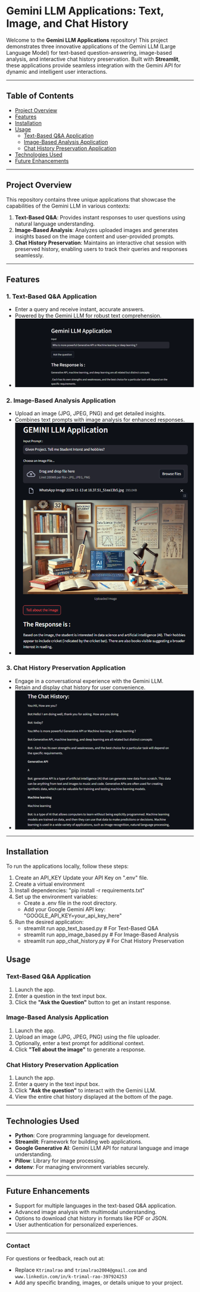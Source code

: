 # Gemini LLM Applications: Text, Image, and Chat History

Welcome to the **Gemini LLM Applications** repository! This project demonstrates three innovative applications of the Gemini LLM (Large Language Model) for text-based question-answering, image-based analysis, and interactive chat history preservation. Built with **Streamlit**, these applications provide seamless integration with the Gemini API for dynamic and intelligent user interactions.

---

## Table of Contents
- [Project Overview](#project-overview)
- [Features](#features)
- [Installation](#installation)
- [Usage](#usage)
  - [Text-Based Q&A Application](#text-based-q&a-application)
  - [Image-Based Analysis Application](#image-based-analysis-application)
  - [Chat History Preservation Application](#chat-history-preservation-application)
- [Technologies Used](#technologies-used)
- [Future Enhancements](#future-enhancements)

---

## Project Overview
This repository contains three unique applications that showcase the capabilities of the Gemini LLM in various contexts:
1. **Text-Based Q&A**: Provides instant responses to user questions using natural language understanding.
2. **Image-Based Analysis**: Analyzes uploaded images and generates insights based on the image content and user-provided prompts.
3. **Chat History Preservation**: Maintains an interactive chat session with preserved history, enabling users to track their queries and responses seamlessly.

---

## Features
### 1. Text-Based Q&A Application
- Enter a query and receive instant, accurate answers.
- Powered by the Gemini LLM for robust text comprehension.
- ![image alt](https://github.com/Ktrimalrao/Gemini_LLM_ChatBot_text-image/blob/b890179c710cb833f286dfd18cf923f239c96c80/Screenshot%202024-12-25%20211126.png)

### 2. Image-Based Analysis Application
- Upload an image (JPG, JPEG, PNG) and get detailed insights.
- Combines text prompts with image analysis for enhanced responses.
- ![image alt](https://github.com/Ktrimalrao/Gemini_LLM_ChatBot_text-image/blob/95fe727d7561d2a98966afd1894fa4e702da5038/Screenshot%202024-12-25%20212614.png)

### 3. Chat History Preservation Application
- Engage in a conversational experience with the Gemini LLM.
- Retain and display chat history for user convenience.
- ![image alt](https://github.com/Ktrimalrao/Gemini_LLM_ChatBot_text-image/blob/b890179c710cb833f286dfd18cf923f239c96c80/Screenshot%202024-12-25%20211148.png)

---

## Installation
To run the applications locally, follow these steps:

1. Create an API_KEY Update your API Key on ".env" file.
2. Create a virtual environment
3. Install dependencies: 
    "pip install -r requirements.txt"
4. Set up the environment variables:
    - Create a .env file in the root directory.
    - Add your Google Gemini API key:
        "GOOGLE_API_KEY=your_api_key_here"
5. Run the desired application:
    - streamlit run app_text_based.py  # For Text-Based Q&A
    - streamlit run app_image_based.py  # For Image-Based Analysis
    - streamlit run app_chat_history.py  # For Chat History Preservation

## Usage

### Text-Based Q&A Application
1. Launch the app.
2. Enter a question in the text input box.
3. Click the **"Ask the Question"** button to get an instant response.

### Image-Based Analysis Application
1. Launch the app.
2. Upload an image (JPG, JPEG, PNG) using the file uploader.
3. Optionally, enter a text prompt for additional context.
4. Click **"Tell about the image"** to generate a response.

### Chat History Preservation Application
1. Launch the app.
2. Enter a query in the text input box.
3. Click **"Ask the question"** to interact with the Gemini LLM.
4. View the entire chat history displayed at the bottom of the page.

---

## Technologies Used
- **Python**: Core programming language for development.
- **Streamlit**: Framework for building web applications.
- **Google Generative AI**: Gemini LLM API for natural language and image understanding.
- **Pillow**: Library for image processing.
- **dotenv**: For managing environment variables securely.

---

## Future Enhancements
- Support for multiple languages in the text-based Q&A application.
- Advanced image analysis with multimodal understanding.
- Options to download chat history in formats like PDF or JSON.
- User authentication for personalized experiences.

---


### Contact
For questions or feedback, reach out at:
- Replace `Ktrimalrao` and `trimalrao2004@gmail.com` and `www.linkedin.com/in/k-trimal-rao-397924253`
- Add any specific branding, images, or details unique to your project.
